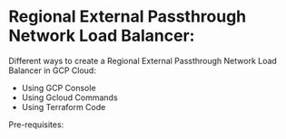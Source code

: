 # Regional External Passthrough Network Load Balancer:
Different ways to create a Regional External Passthrough Network Load Balancer in GCP Cloud:

- Using GCP Console
- Using Gcloud Commands
- Using Terraform Code

Pre-requisites:
